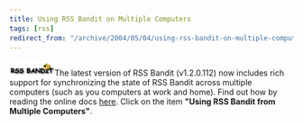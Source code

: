 ```yaml
---
title: Using RSS Bandit on Multiple Computers
tags: [rss]
redirect_from: "/archive/2004/05/04/using-rss-bandit-on-multiple-computers.aspx/"
---
```


![RSS Bandit Logo](/assets/images/RSSBanditLogo.jpg)The latest version of RSS
Bandit (v1.2.0.112) now includes rich support for synchronizing the
state of RSS Bandit across multiple computers (such as you computers at
work and home). Find out how by reading the online docs
[here](http://www.rssbandit.org/docs/). Click on the item **"Using RSS
Bandit from Multiple Computers"**.

